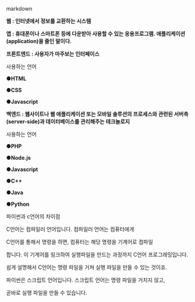 markdown

**웹 :  인터넷에서 정보를 교환하는 시스템**

**앱 :  휴대폰이나 스마트폰 등에 다운받아 사용할 수 있는 응용프로그램. 애플리케이션(application)을 줄인 말이다.**

**프론트엔드 :  사용자가 마주보는 인터페이스**

사용하는 언어

●**HTML**

●**CSS**

●**Javascript**

**백엔드 :  웹사이트나 웹 애플리케이션 또는 모바일 솔루션의 프로세스와 관련된 서버측(server-side)과 데이터베이스를 관리해주는 테크놀로지**

사용하는 언어

●**PHP**

●**Node.js**

●**Javascript**

●**C++**

●**Java**

●**Python**

파이썬과 c언어의 차이점

C언어는 컴파일러 언어입니다. 컴파일러 언어는 컴퓨터에게

C언어를 통해서 명령을 하면, 컴퓨터는 해당 명령을 기계어로 컴파일

합니다. 이 기계어를 링크하여 실행파일을 만드는 과정까지 C언어 프로그래밍입니다.

쉽게 설명해서 C언어는 명령 파일을 거쳐 실행 파일을 만들 수 있는 것이죠.

파이썬은 스크립트 언어입니다. 스크립트 언어는 명령 파일을 거치지 않고,

곧바로 실행 파일을 만들 수 있습니다.